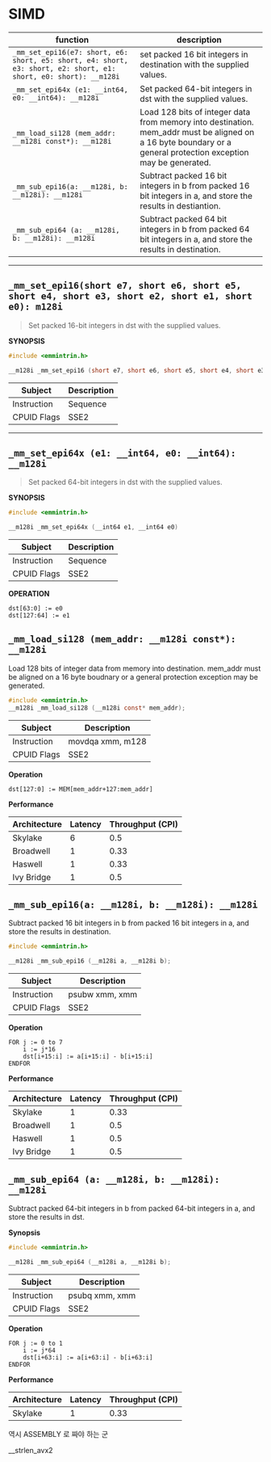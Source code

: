 __SIMD__
========

| function                                                                                             | description |
| ---------------------------------------------------------------------------------------------------- | ----------- |
| `_mm_set_epi16(e7: short, e6: short, e5: short, e4: short, e3: short, e2: short, e1: short, e0: short): __m128i` | set packed 16 bit integers in destination with the supplied values. |
| `_mm_set_epi64x (e1: __int64, e0: __int64): __m128i` | Set packed 64-bit integers in dst with the supplied values. |
| `_mm_load_si128 (mem_addr: __m128i const*): __m128i` | Load 128 bits of integer data from memory into destination. mem_addr must be aligned on a 16 byte boundary or a general protection exception may be generated. |
| `_mm_sub_epi16(a: __m128i, b: __m128i): __m128i` | Subtract packed 16 bit integers in b from packed 16 bit integers in a, and store the results in destiantion. |
| `_mm_sub_epi64 (a: __m128i, b: __m128i): __m128i` | Subtract packed 64 bit integers in b from packed 64 bit integers in a, and store the results in destination. |

----

## `_mm_set_epi16(short e7, short e6, short e5, short e4, short e3, short e2, short e1, short e0): m128i`

> Set packed 16-bit integers in dst with the supplied values.

__SYNOPSIS__

```c
#include <emmintrin.h>

__m128i _mm_set_epi16 (short e7, short e6, short e5, short e4, short e3, short e2, short e1, short e0)
```

| Subject     | Description |
| ----------- | ----------- |
| Instruction | Sequence    |
| CPUID Flags | SSE2        |


----

## `_mm_set_epi64x (e1: __int64, e0: __int64): __m128i`

> Set packed 64-bit integers in dst with the supplied values.

__SYNOPSIS__

```c
#include <emmintrin.h>

__m128i _mm_set_epi64x (__int64 e1, __int64 e0)
```

| Subject     | Description |
| ----------- | ----------- |
| Instruction | Sequence    |
| CPUID Flags | SSE2        |

__OPERATION__

```
dst[63:0] := e0
dst[127:64] := e1
```

## `_mm_load_si128 (mem_addr: __m128i const*): __m128i`

Load 128 bits of integer data from memory into destination. mem_addr must be aligned on a 16 byte boudnary or a general protection exception may be generated.

```c
#include <emmintrin.h>
__m128i _mm_load_si128 (__m128i const* mem_addr);
```

| Subject     | Description      |
| ----------- | ---------------- |
| Instruction | movdqa xmm, m128 |
| CPUID Flags | SSE2             |

__Operation__

```
dst[127:0] := MEM[mem_addr+127:mem_addr]
```

__Performance__

| Architecture | Latency | Throughput (CPI) |
| ------------ | ------- | ---------------- |
| Skylake      | 6       | 0.5              |
| Broadwell    | 1       | 0.33             |
| Haswell      | 1       | 0.33             |
| Ivy Bridge   | 1       | 0.5              |

## `_mm_sub_epi16(a: __m128i, b: __m128i): __m128i`

Subtract packed 16 bit integers in b from packed 16 bit integers in a, and store the results in destination.


```c
#include <emmintrin.h>

__m128i _mm_sub_epi16 (__m128i a, __m128i b);
```

| Subject     | Description    |
| ----------- | -------------- |
| Instruction | psubw xmm, xmm |
| CPUID Flags | SSE2           |

__Operation__

```
FOR j := 0 to 7
	i := j*16
	dst[i+15:i] := a[i+15:i] - b[i+15:i]
ENDFOR
```

__Performance__

| Architecture | Latency | Throughput (CPI) |
| ------------ | ------- | ---------------- |
| Skylake      | 1       | 0.33             |
| Broadwell    | 1       | 0.5              |
| Haswell      | 1       | 0.5              |
| Ivy Bridge   | 1       | 0.5              |


## `_mm_sub_epi64 (a: __m128i, b: __m128i): __m128i`

Subtract packed 64-bit integers in b from packed 64-bit integers in a, and store the results in dst.

__Synopsis__

```c
#include <emmintrin.h>

__m128i _mm_sub_epi64 (__m128i a, __m128i b);
```

| Subject     | Description    |
| ----------- | -------------- |
| Instruction | psubq xmm, xmm |
| CPUID Flags | SSE2           |

__Operation__

```
FOR j := 0 to 1
	i := j*64
	dst[i+63:i] := a[i+63:i] - b[i+63:i]
ENDFOR
```

__Performance__

| Architecture | Latency | Throughput (CPI) |
| ------------ | ------- | ---------------- |
| Skylake      | 1       | 0.33             |

역시 ASSEMBLY 로 짜야 하는 군


__strlen_avx2


